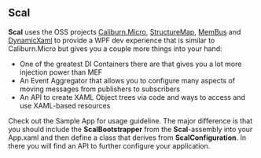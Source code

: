 ## Scal

__Scal__ uses the OSS projects [Caliburn.Micro][1], [StructureMap][2], [MemBus][3] and [DynamicXaml][4] to provide a WPF dev experience
that is similar to Caliburn.Micro but gives you a couple more things into your hand:

* One of the greatest DI Containers there are that gives you a lot more injection power than MEF
* An Event Aggregator that allows you to configure many aspects of moving messages from publishers to subscribers
* An API to create XAML Object trees via code and ways to access and use XAML-based resources

Check out the Sample App for usage guideline. The major difference is that you should include the __ScalBootstrapper__ from the __Scal__-assembly into your App.xaml and then define a class that derives from __ScalConfiguration__. In there you will find an API to further configure your application.

  [1]: http://caliburnmicro.codeplex.com
  [2]: https://github.com/structuremap/structuremap
  [3]: https://github.com/flq/MemBus
  [4]: https://github.com/flq/XamlTags